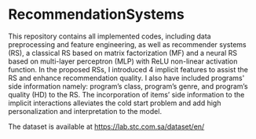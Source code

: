 # RecommendationSystems
This repository contains all implemented codes, including data preprocessing and feature engineering, as well as recommender systems (RS), a classical RS based on matrix factorization (MF) and a neural RS based on multi-layer perceptron (MLP) with ReLU non-linear activation function. In the proposed RSs, I introduced 4 implicit features to assist the RS and enhance recommendation quality. I also have included programs' side information namely: program’s class, program’s genre, and program’s quality (HD) to the RS. The incorporation of items’ side information to the implicit interactions alleviates the cold start problem and add high personalization and interpretation to the model.


The dataset is available at https://lab.stc.com.sa/dataset/en/
